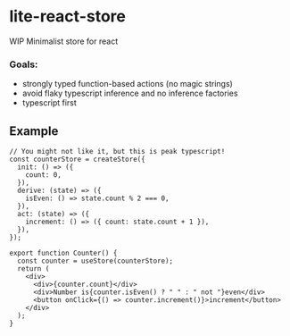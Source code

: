 #  lite-react-store

WIP Minimalist store for react
### Goals: 
- strongly typed function-based actions (no magic strings)
- avoid flaky typescript inference and no inference factories
- typescript first

## Example

```tsx
// You might not like it, but this is peak typescript!
const counterStore = createStore({
  init: () => ({
    count: 0,
  }),
  derive: (state) => ({
    isEven: () => state.count % 2 === 0,
  }),
  act: (state) => ({
    increment: () => ({ count: state.count + 1 }),
  }),
});

export function Counter() {
  const counter = useStore(counterStore);
  return (
    <div>
      <div>{counter.count}</div>
      <div>Number is{counter.isEven() ? " " : " not "}even</div>
      <button onClick={() => counter.increment()}>increment</button>
    </div>
  );
}
```
